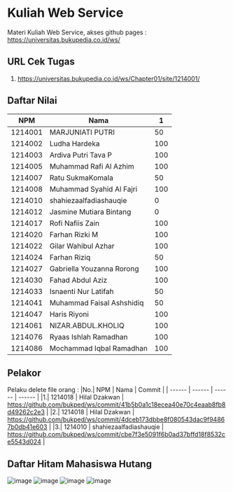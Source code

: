 # Kuliah Web Service
Materi Kuliah Web Service, akses github pages : https://universitas.bukupedia.co.id/ws/

## URL Cek Tugas

1. https://universitas.bukupedia.co.id/ws/Chapter01/site/1214001/

## Daftar Nilai 

| NPM      | Nama | 1 |
| ----------- | ----------- | ----------- |
| 1214001      | MARJUNIATI PUTRI | 50 |
| 1214002   | Ludha Hardeka | 100 |
| 1214003   | Ardiva Putri Tava P | 100 |
| 1214005   | Muhammad Rafi Al Azhim | 100 |
| 1214007   | Ratu SukmaKomala | 50 |
| 1214008   | Muhammad Syahid Al Fajri | 100 |
| 1214010   | shahiezaalfadiashauqie | 0 |
| 1214012   | Jasmine Mutiara Bintang | 0 |
| 1214017   | Rofi Nafiis Zain | 100 |
| 1214020   | Farhan Rizki M | 100 |
| 1214022   | Gilar Wahibul Azhar | 100 |
| 1214024   | Farhan Riziq | 50 |
| 1214027   | Gabriella Youzanna Rorong | 100 |
| 1214030   | Fahad Abdul Aziz | 100 |
| 1214033   | Isnaenti Nur Latifah | 50 |
| 1214041   | Muhammad Faisal Ashshidiq | 50 |
| 1214047   | Haris Riyoni | 100 |
| 1214061   | NIZAR.ABDUL.KHOLIQ | 100 |
| 1214076   | Ryaas Ishlah Ramadhan | 100 |
| 1214086   | Mochammad Iqbal Ramadhan | 100 |

## Pelakor

Pelaku delete file orang :
|No.| NPM      | Nama | Commit |
| ------ | ------ | ------ | ------ |
|1.| 1214018 | Hilal Dzakwan | https://github.com/bukped/ws/commit/41b5b0a1c18ecea40e70c4eaab8fb8d49262c2e3 |
|2.| 1214018 | Hilal Dzakwan | https://github.com/bukped/ws/commit/4dceb173dbbe8f080543dac9f94867b0db41e603 |
|3.| 1214010 | shahiezaalfadiashauqie | https://github.com/bukped/ws/commit/cbe7f3e5091f6b0ad37bffd18f8532ce5543d024 |

## Daftar Hitam Mahasiswa Hutang

![image](https://user-images.githubusercontent.com/11188109/220054134-7d78b3d4-e7b5-4eec-a3c7-271853d1319d.png)
![image](https://user-images.githubusercontent.com/11188109/220054249-df192e53-a58a-4e35-8a77-3ec8dddb12f5.png)
![image](https://user-images.githubusercontent.com/11188109/220054328-5b9c4e8b-5a64-483c-9f53-66325c568c47.png)
![image](https://user-images.githubusercontent.com/11188109/220054380-de60fe89-0460-4981-b134-6c5a922975b1.png)




